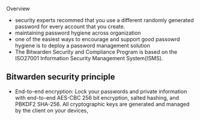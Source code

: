 Overview

- security experts recommed that you use a different randomly generated password for every account that you create.
- maintaining password hygiene across organization
- one of the easiest ways to encourage and support good passowrd hygiene is to deploy a password management solution
- The Bitwarden Security and Compliance Program is based on the ISO27001 Information Security Management System(ISMS). 


## Bitwarden security principle

- End-to-end encryption: Lock your passwords and private information with end-to-end AES-CBC 256 bit encryption, salted hashing, and PBKDF2 SHA-256. All cryptographic keys are generated and managed by the client on your devices, 